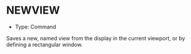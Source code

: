# NEWVIEW

- Type: Command

Saves a new, named view from the display in the current viewport, or by defining a rectangular window.
